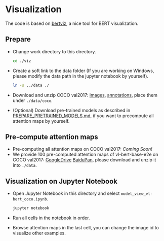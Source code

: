 # Visualization

The code is based on [bertviz](https://github.com/jessevig/bertviz), a nice tool for BERT visualization.

## Prepare

* Change work directory to this directory.

  ```bash
  cd ./viz
  ```

* Create a soft link to the data folder (If you are working on Windows, please modify the data path in the jupyter notebook by yourself).

  ```bash
  ln -s ../data ./
  ```

* Download and unzip COCO val2017: [images](http://images.cocodataset.org/zips/val2017.zip), [annotations](http://images.cocodataset.org/annotations/annotations_trainval2017.zip), place them under ```./data/coco```.

* (Optional) Download pre-trained models as described in [PREPARE_PRETRAINED_MODELS.md](../model/pretrained_model/PREPARE_PRETRAINED_MODELS.md), if you want to precompute all attention maps by yourself.

## Pre-compute attention maps
* Pre-computing all attention maps on COCO val2017: *Coming Soon!*
* We provide 100 pre-computed attention maps of vl-bert-base-e2e on COCO val2017: [GoogleDrive](https://drive.google.com/file/d/1TFfqArX3lwOPQ8EklZ6px5-gvOvoGdTr/view?usp=sharing) [BaiduPan](https://pan.baidu.com/s/1l0T5vAuklQTrAmD3wbJ7uQ), please download and unzip it into ```./data```.

## Visualization on Jupyter Notebook
* Open Jupyter Notebook  in this directory and select ```model_view_vl-bert_coco.ipynb```.
    ```bash
    jupyter notebook
    ```

* Run all cells in the notebook in order.

* Browse attention maps in the last cell, you can change the image id to visualize other examples.

 

